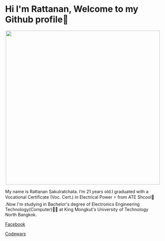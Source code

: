 # Hi I'm Rattanan, Welcome to my Github profile👋


<p align="center">
  <img width="500" height="500" src="https://user-images.githubusercontent.com/71972610/106313278-845b6580-629a-11eb-94df-e00845ef660b.jpg">
</p>


My name is Rattanan Sakulratchata. I’m 21 years old.I graduated with a Vocational Certificate (Voc. Cert.) in Electrical Power :zap: from ATE Shcool:school:  .Now I'm studying in Bachelor's degree of Electronics Engineering Technology(Computer):technologist: at King Mongkut's University of Technology North Bangkok.

[Facebook](https://www.facebook.com/XLomxC/)

[Codewars](https://www.codewars.com/users/bookbang285)
<!--
**bookbang285/bookbang285** is a ✨ _special_ ✨ repository because its `README.md` (this file) appears on your GitHub profile.

Here are some ideas to get you started:

- 🔭 I’m currently working on ...
- 🌱 I’m currently learning ...
- 👯 I’m looking to collaborate on ...
- 🤔 I’m looking for help with ...
- 💬 Ask me about ...
- 📫 How to reach me: ...
- 😄 Pronouns: ...
- ⚡ Fun fact: ...
-->
